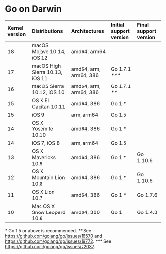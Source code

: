 # Go on Darwin

| **Kernel version** | **Distributions**               | **Architectures**      | **Initial support version** | **Final support version** |
|:-------------------|:--------------------------------|:-----------------------|:---------------|:----------|
| 18                 | macOS Mojave 10.14, iOS 12      | amd64, arm64           |                |           |
| 17                 | macOS High Sierra 10.13, iOS 11 | amd64, arm, arm64, 386 | Go 1.7.1 _***_ |           |
| 16                 | macOS Sierra 10.12, iOS 10      | amd64, arm, arm64, 386 | Go 1.7.1 _**_  |           |
| 15                 | OS X El Capitan 10.11           | amd64, 386             | Go 1 _*_       |           |
| 15                 | iOS 9                           | arm, arm64             | Go 1.5         |           |
| 14                 | OS X Yosemite 10.10             | amd64, 386             | Go 1 _*_       |           |
| 14                 | iOS 7, iOS 8                    | arm, arm64             | Go 1.5         |           |
| 13                 | OS X Mavericks 10.9             | amd64, 386             | Go 1 _*_       | Go 1.10.6 |
| 12                 | OS X Mountain Lion 10.8         | amd64, 386             | Go 1 _*_       | Go 1.10.6 |
| 11                 | OS X Lion 10.7                  | amd64, 386             | Go 1 _*_       | Go 1.7.6  |
| 10                 | Mac OS X Snow Leopard 10.6      | amd64, 386             | Go 1           | Go 1.4.3  |

_*_ Go 1.5 or above is recommended.
_**_ See https://github.com/golang/go/issues/16570 and https://github.com/golang/go/issues/19772.
_***_ See https://github.com/golang/go/issues/22037.